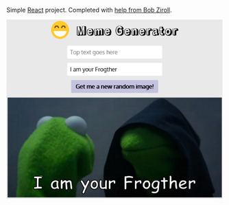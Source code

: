 Simple [React](https://reactjs.org/) project. Completed with [help from Bob Ziroll](https://www.freecodecamp.org/news/learn-react-by-building-a-meme-generator/).

![screenshot](public/readme-screenshot.png)